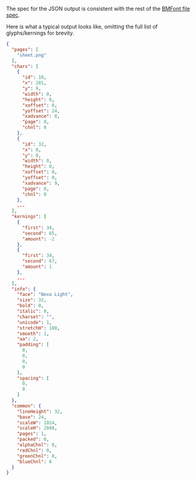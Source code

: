 The spec for the JSON output is consistent with the rest of the [BMFont file spec](http://www.angelcode.com/products/bmfont/doc/file_format.html).

Here is what a typical output looks like, omitting the full list of glyphs/kernings for brevity.

```json
{
  "pages": [
    "sheet.png"
  ],
  "chars": [
    {
      "id": 10,
      "x": 281,
      "y": 9,
      "width": 0,
      "height": 0,
      "xoffset": 0,
      "yoffset": 24,
      "xadvance": 8,
      "page": 0,
      "chnl": 0
    },
    {
      "id": 32,
      "x": 0,
      "y": 0,
      "width": 0,
      "height": 0,
      "xoffset": 0,
      "yoffset": 0,
      "xadvance": 9,
      "page": 0,
      "chnl": 0
    },
    ...
  ],
  "kernings": [
    {
      "first": 34,
      "second": 65,
      "amount": -2
    },
    {
      "first": 34,
      "second": 67,
      "amount": 1
    },
    ...
  ],
  "info": {
    "face": "Nexa Light",
    "size": 32,
    "bold": 0,
    "italic": 0,
    "charset": "",
    "unicode": 1,
    "stretchH": 100,
    "smooth": 1,
    "aa": 2,
    "padding": [
      0,
      0,
      0,
      0
    ],
    "spacing": [
      0,
      0
    ]
  },
  "common": {
    "lineHeight": 32,
    "base": 24,
    "scaleW": 1024,
    "scaleH": 2048,
    "pages": 1,
    "packed": 0,
    "alphaChnl": 0,
    "redChnl": 0,
    "greenChnl": 0,
    "blueChnl": 0
  }
}
```
